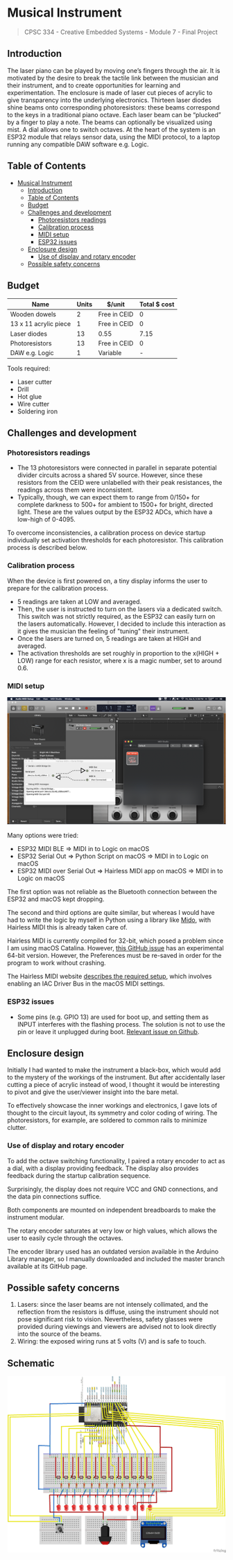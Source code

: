 # Musical Instrument

> CPSC 334 - Creative Embedded Systems - Module 7 - Final Project

## Introduction

The laser piano can be played by moving one’s fingers through the air. It is motivated by the desire to break the tactile link between the musician and their instrument, and to create opportunities for learning and experimentation. The enclosure is made of laser cut pieces of acrylic to give transparency into the underlying electronics. Thirteen laser diodes shine beams onto corresponding photoresistors: these beams correspond to the keys in a traditional piano octave. Each laser beam can be “plucked” by a finger to play a note. The beams can optionally be visualized using mist. A dial allows one to switch octaves. At the heart of the system is an ESP32 module that relays sensor data, using the MIDI protocol, to a laptop running any compatible DAW software e.g. Logic.

## Table of Contents

- [Musical Instrument](#musical-instrument)
  - [Introduction](#introduction)
  - [Table of Contents](#table-of-contents)
  - [Budget](#budget)
  - [Challenges and development](#challenges-and-development)
    - [Photoresistors readings](#photoresistors-readings)
    - [Calibration process](#calibration-process)
    - [MIDI setup](#midi-setup)
    - [ESP32 issues](#esp32-issues)
  - [Enclosure design](#enclosure-design)
    - [Use of display and rotary encoder](#use-of-display-and-rotary-encoder)
  - [Possible safety concerns](#possible-safety-concerns)

## Budget

| Name                  | Units | \$/unit      | Total \$ cost |
| --------------------- | ----- | ------------ | ------------- |
| Wooden dowels         | 2     | Free in CEID | 0             |
| 13 x 11 acrylic piece | 1     | Free in CEID | 0             |
| Laser diodes          | 13    | 0.55         | 7.15          |
| Photoresistors        | 13    | Free in CEID | 0             |
| DAW e.g. Logic        | 1     | Variable     | -             |

Tools required:

- Laser cutter
- Drill
- Hot glue
- Wire cutter
- Soldering iron

## Challenges and development

### Photoresistors readings

- The 13 photoresistors were connected in parallel in separate potential divider circuits across a shared 5V source. However, since these resistors from the CEID were unlabelled with their peak resistances, the readings across them were inconsistent. 
- Typically, though, we can expect them to range from 0/150+ for complete darkness to 500+ for ambient to 1500+ for bright, directed light. These are the values output by the ESP32 ADCs, which have a low-high of 0-4095.

To overcome inconsistencies, a calibration process on device startup individually set activation thresholds for each photoresistor. This calibration process is described below.

### Calibration process

When the device is first powered on, a tiny display informs the user to prepare for the calibration process.

- 5 readings are taken at LOW and averaged.
- Then, the user is instructed to turn on the lasers via a dedicated switch. This switch was not strictly required, as the ESP32 can easily turn on the lasers automatically. However, I decided to include this interaction as it gives the musician the feeling of "tuning" their instrument.
- Once the lasers are turned on, 5 readings are taken at HIGH and averaged.
- The activation thresholds are set roughly in proportion to the x(HIGH + LOW) range for each resistor, where x is a magic number, set to around 0.6.

### MIDI setup

![MIDI setup](./docs/midi_setup.png)

Many options were tried:

- ESP32 MIDI BLE => MIDI in to Logic on macOS
- ESP32 Serial Out => Python Script on macOS => MIDI in to Logic on macOS
- ESP32 MIDI over Serial Out => Hairless MIDI app on macOS => MIDI in to Logic on macOS

The first option was not reliable as the Bluetooth connection between the ESP32 and macOS kept dropping.

The second and third options are quite similar, but whereas I would have had to write the logic by myself in Python using a library like [Mido](https://mido.readthedocs.io/en/latest/), with Hairless MIDI this is already taken care of.

Hairless MIDI is currently compiled for 32-bit, which posed a problem since I am using macOS Catalina. However, [this GitHub issue](https://github.com/projectgus/hairless-midiserial/issues/51) has an experimental 64-bit version. However, the Preferences must be re-saved in order for the program to work without crashing.

The Hairless MIDI website [describes the required setup](https://projectgus.github.io/hairless-midiserial/), which involves enabling an IAC Driver Bus in the macOS MIDI settings.

### ESP32 issues

- Some pins (e.g. GPIO 13) are used for boot up, and setting them as INPUT interferes with the flashing process. The solution is not to use the pin or leave it unplugged during boot. [Relevant issue on Github](https://github.com/espressif/esp-idf/issues/113).

## Enclosure design

Initially I had wanted to make the instrument a black-box, which would add to the mystery of the workings of the instrument. But after accidentally laser cutting a piece of acrylic instead of wood, I thought it would be interesting to pivot and give the user/viewer insight into the bare metal.

To effectively showcase the inner workings and electronics, I gave lots of thought to the circuit layout, its symmetry and color coding of wiring. The photoresistors, for example, are soldered to common rails to minimize clutter.

### Use of display and rotary encoder

To add the octave switching functionality, I paired a rotary encoder to act as a dial, with a display providing feedback. The display also provides feedback during the startup calibration sequence.

Surprisingly, the display does not require VCC and GND connections, and the data pin connections suffice.

Both components are mounted on independent breadboards to make the instrument modular.

The rotary encoder saturates at very low or high values, which allows the user to easily cycle through the octaves.

The encoder library used has an outdated version available in the Arduino Library manager, so I manually downloaded and included the master branch available at its GitHub page.

## Possible safety concerns

1. Lasers: since the laser beams are not intensely collimated, and the reflection from the resistors is diffuse, using the instrument should not pose significant risk to vision. Nevertheless, safety glasses were provided during viewings and viewers are advised not to look directly into the source of the beams.
2. Wiring: the exposed wiring runs at 5 volts (V) and is safe to touch.


## Schematic

![Schematic Breadboard](./docs/schematic_bb.png)